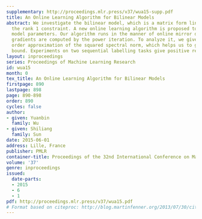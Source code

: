 ```yaml
---
supplementary: http://proceedings.mlr.press/v37/wua15-supp.pdf
title: An Online Learning Algorithm for Bilinear Models
abstract: We investigate the bilinear model, which is a matrix form linear model with
  the rank 1 constraint. A new online learning algorithm is proposed to train the
  model parameters. Our algorithm runs in the manner of online mirror descent, and
  gradients are computed by the power iteration. To analyze it, we give a new second
  order approximation of the squared spectral norm, which helps us to get a regret
  bound. Experiments on two sequential labelling tasks give positive results.
layout: inproceedings
series: Proceedings of Machine Learning Research
id: wua15
month: 0
tex_title: An Online Learning Algorithm for Bilinear Models
firstpage: 890
lastpage: 898
page: 890-898
order: 890
cycles: false
author:
- given: Yuanbin
  family: Wu
- given: Shiliang
  family: Sun
date: 2015-06-01
address: Lille, France
publisher: PMLR
container-title: Proceedings of the 32nd International Conference on Machine Learning
volume: '37'
genre: inproceedings
issued:
  date-parts:
  - 2015
  - 6
  - 1
pdf: http://proceedings.mlr.press/v37/wua15.pdf
# Format based on citeproc: http://blog.martinfenner.org/2013/07/30/citeproc-yaml-for-bibliographies/
---
```

